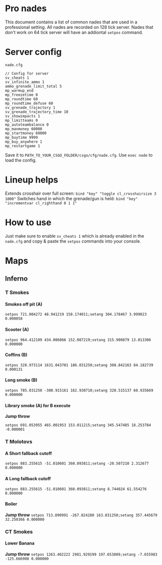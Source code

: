 # Pro nades
This document contains a list of common nades that are used in a professional setting. All nades are recorded on 128 tick server. Nades that don't work on 64 tick server will have an addiontal `setpos` command.

# Server config
`nade.cfg`

``` 
// Config for server
sv_cheats 1
sv_infinite_ammo 1
ammo_grenade_limit_total 5
mp_warmup_end
mp_freezetime 0
mp_roundtime 60
mp_roundtime_defuse 60
sv_grenade_trajectory 1
sv_grenade_trajectory_time 10
sv_showimpacts 1
mp_limitteams 0
mp_autoteambalance 0
mp_maxmoney 60000
mp_startmoney 60000
mp_buytime 9999
mp_buy_anywhere 1
mp_restartgame 1
```
Save it to `PATH_TO_YOUR_CSGO_FOLDER/csgo/cfg/nade.cfg`. Use `exec nade` to load the config.
# Lineup helps
Extends crosshair over full screen:
`bind "key" "toggle cl_crosshairsize 3 1000"`
Switches hand in which the grenade/gun is held:
`bind "key" "incrementvar cl_righthand 0 1 1"`

# How to use
Just make sure to enable `sv_cheats 1` which is already enabled in the `nade.cfg` and copy & paste the `setpos` commands into your console. 

# Maps


## Inferno

### T Smokes
#### Smokes off pit (A)

`setpos 721.004272 48.941219 158.174011;setang 304.178467 3.999023 0.000058`

#### Scooter (A)

`setpos 964.412109 434.006866 152.087219;setang 315.900879 13.013306 0.000000`

#### Coffins (B)

`setpos 328.973114 1631.043701 186.031250;setang 308.842163 84.182739 0.000131`

#### Long smoke (B)

`setpos 785.031250 -300.915161 162.930710;setang 320.515137 60.935669 0.000000`

#### Library smoke (A) for B execute

**Jump throw**

`setpos 691.053955 465.001953 153.011215;setang 345.547485 18.253784 -0.000001`

### T Molotovs 
#### A Short fallback cutoff
`setpos 883.255615 -51.010601 360.093811;setang -20.507210 2.312677 0.000000`

#### A Long fallback cutoff
`setpos 883.255615 -51.010601 360.093811;setang 8.744024 61.554276 0.000000`

#### Boiler

**Jump throw**
`setpos 713.890991 -267.824280 163.031250;setang 357.445679 32.250366 0.000000`

### CT Smokes

#### Lower Banana

**Jump throw**
`setpos 1263.402222 2981.929199 197.653809;setang -7.655983 -125.666908 0.000000`
